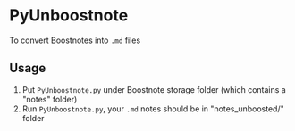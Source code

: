# PyUnboostnote
To convert Boostnotes into `.md` files

## Usage
1. Put `PyUnboostnote.py` under Boostnote storage folder (which contains a "notes" folder)
2. Run `PyUnboostnote.py`, your `.md` notes should be in "notes_unboosted/" folder
